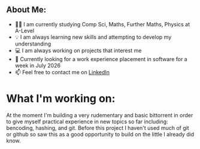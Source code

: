 ## About Me:
  - ✍🏻 I am currently studying Comp Sci, Maths, Further Maths, Physics at A-Level
  - 💡 I am always learning new skills and attempting to develop my understanding
  - 💻 I am always working on projects that interest me
  - 👀 Currently looking for a work experience placement in software for a week in July 2026
  - 📫 Feel free to contact me on [LinkedIn](https://www.linkedin.com/in/benjamin-schalke-924ab938b)
    
# What I'm working on:
At the moment I'm building a very rudementary and basic bittorrent in order to give myself practical experience in new topics so far including: bencoding, hashing, and git.
Before this project I haven't used much of git or github so saw this as a good opportunity to build on the little I already did know.

<!--
**BenSchalke/BenSchalke** is a ✨ _special_ ✨ repository because its `README.md` (this file) appears on your GitHub profile.

Here are some ideas to get you started:

- 🔭 I’m currently working on ...
- 🌱 I’m currently learning ...
- 👯 I’m looking to collaborate on ...
- 🤔 I’m looking for help with ...
- 💬 Ask me about ...
- 📫 How to reach me: ...
- 😄 Pronouns: ...
- ⚡ Fun fact: ...
-->
